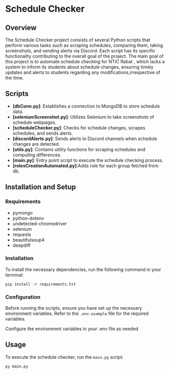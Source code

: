 # Schedule Checker

## Overview

The Schedule Checker project consists of several Python scripts that perform various tasks such as scraping schedules, comparing them, taking screenshots, and sending alerts via Discord. Each script has its specific functionality contributing to the overall goal of the project.
The main goal of this project is to automate schedule checking for NTIC Rabat , which lacks a system to inform its students about schedule changes, ensuring timely updates and alerts to students regarding any modifications,irrespective of the time.

## Scripts

- **[dbConn.py]**: Establishes a connection to MongoDB to store schedule data.
- **[seleniumScreenshot.py]**: Utilizes Selenium to take screenshots of schedule webpages.
- **[scheduleChecker.py]**: Checks for schedule changes, scrapes schedules, and sends alerts.
- **[discordAlerts.py]**: Sends alerts to Discord channels when schedule changes are detected.
- **[utils.py]**: Contains utility functions for scraping schedules and computing differences.
- **[main.py]**: Entry point script to execute the schedule checking process.
- **[rolesCreationAutomated.py]**:Adds role for each group fetched from db.

## Installation and Setup

### Requirements

- pymongo
- python-dotenv
- undetected-chromedriver
- selenium
- requests
- beautifulsoup4
- deepdiff

### Installation

To install the necessary dependencies, run the following command in your terminal:

```
pip install -r requirements.txt
```

### Configuration

Before running the scripts, ensure you have set up the necessary environment variables. Refer to the `.env.example` file for the required variables.

Configure the environment variables in your .env file as needed

## Usage

To execute the schedule checker, run the `main.py` script:

```
py main.py
```


